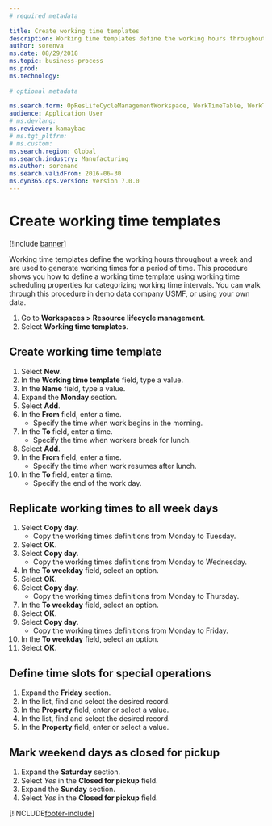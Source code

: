 ```yaml
--- 
# required metadata 
 
title: Create working time templates
description: Working time templates define the working hours throughout a week and are used to generate working times for a period of time. 
author: sorenva
ms.date: 08/29/2018
ms.topic: business-process 
ms.prod:  
ms.technology:  
 
# optional metadata 
 
ms.search.form: OpResLifeCycleManagementWorkspace, WorkTimeTable, WorkTimeCopyDayDialog, WorkPeriodTemplate
audience: Application User 
# ms.devlang:  
ms.reviewer: kamaybac
# ms.tgt_pltfrm:  
# ms.custom:  
ms.search.region: Global
ms.search.industry: Manufacturing
ms.author: sorenand
ms.search.validFrom: 2016-06-30 
ms.dyn365.ops.version: Version 7.0.0 
---
```

# Create working time templates

[!include [banner](../../includes/banner.md)]

Working time templates define the working hours throughout a week and are used to generate working times for a period of time. This procedure shows you how to define a working time template using working time scheduling properties for categorizing working time intervals. You can walk through this procedure in demo data company USMF, or using your own data.

1. Go to **Workspaces > Resource lifecycle management**.
1. Select **Working time templates**.

## Create working time template

1. Select **New**.
1. In the **Working time template** field, type a value.
1. In the **Name** field, type a value.
1. Expand the **Monday** section.
1. Select **Add**.
1. In the **From** field, enter a time.
    * Specify the time when work begins in the morning.  
1. In the **To** field, enter a time.
    * Specify the time when workers break for lunch.  
1. Select **Add**.
1. In the **From** field, enter a time.
    * Specify the time when work resumes after lunch.  
1. In the **To** field, enter a time.
    * Specify the end of the work day.  

## Replicate working times to all week days

1. Select **Copy day**.
    * Copy the working times definitions from Monday to Tuesday.  
1. Select **OK**.
1. Select **Copy day**.
    * Copy the working times definitions from Monday to Wednesday.  
1. In the **To weekday** field, select an option.
1. Select **OK**.
1. Select **Copy day**.
    * Copy the working times definitions from Monday to Thursday.  
1. In the **To weekday** field, select an option.
1. Select **OK**.
1. Select **Copy day**.
    * Copy the working times definitions from Monday to Friday.  
1. In the **To weekday** field, select an option.
1. Select **OK**.

## Define time slots for special operations

1. Expand the **Friday** section.
1. In the list, find and select the desired record.
1. In the **Property** field, enter or select a value.
1. In the list, find and select the desired record.
1. In the **Property** field, enter or select a value.

## Mark weekend days as closed for pickup

1. Expand the **Saturday** section.
1. Select *Yes* in the **Closed for pickup** field.
1. Expand the **Sunday** section.
1. Select *Yes* in the **Closed for pickup** field.


[!INCLUDE[footer-include](../../../includes/footer-banner.md)]